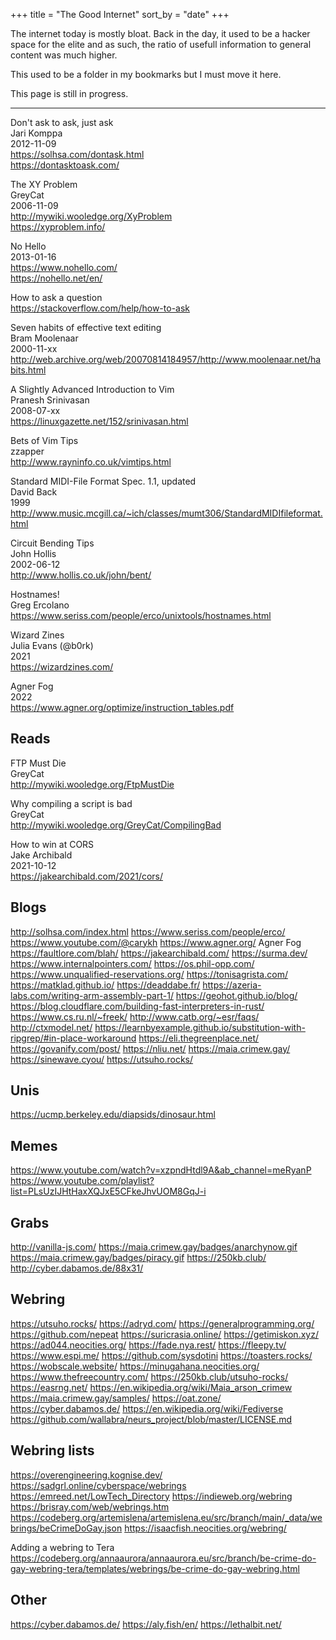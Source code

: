 +++
title = "The Good Internet"
sort_by = "date"
+++

The internet today is mostly bloat. Back in the day, it used to be a
hacker space for the elite and as such, the ratio of usefull information to
general content was much higher.

This used to be a folder in my bookmarks but I must move it here.

This page is still in progress.

---

Don't ask to ask, just ask  
Jari Komppa  
2012-11-09  
https://solhsa.com/dontask.html  
https://dontasktoask.com/

The XY Problem  
GreyCat  
2006-11-09  
http://mywiki.wooledge.org/XyProblem  
https://xyproblem.info/

No Hello  
2013-01-16  
https://www.nohello.com/  
https://nohello.net/en/

How to ask a question  
https://stackoverflow.com/help/how-to-ask

Seven habits of effective text editing  
Bram Moolenaar  
2000-11-xx  
http://web.archive.org/web/20070814184957/http://www.moolenaar.net/habits.html

A Slightly Advanced Introduction to Vim  
Pranesh Srinivasan  
2008-07-xx  
https://linuxgazette.net/152/srinivasan.html  

Bets of Vim Tips  
zzapper  
http://www.rayninfo.co.uk/vimtips.html

Standard MIDI-File Format Spec. 1.1, updated  
David Back  
1999  
http://www.music.mcgill.ca/~ich/classes/mumt306/StandardMIDIfileformat.html

Circuit Bending Tips  
John Hollis  
2002-06-12  
http://www.hollis.co.uk/john/bent/

Hostnames!  
Greg Ercolano  
https://www.seriss.com/people/erco/unixtools/hostnames.html

Wizard Zines  
Julia Evans (@b0rk)  
2021  
https://wizardzines.com/

Agner Fog  
2022  
https://www.agner.org/optimize/instruction_tables.pdf



## Reads

FTP Must Die  
GreyCat  
http://mywiki.wooledge.org/FtpMustDie

Why compiling a script is bad  
GreyCat  
http://mywiki.wooledge.org/GreyCat/CompilingBad

How to win at CORS  
Jake Archibald  
2021-10-12  
https://jakearchibald.com/2021/cors/

## Blogs

http://solhsa.com/index.html
https://www.seriss.com/people/erco/
https://www.youtube.com/@carykh
https://www.agner.org/ Agner Fog
https://faultlore.com/blah/
https://jakearchibald.com/
https://surma.dev/
https://www.internalpointers.com/
https://os.phil-opp.com/
https://www.unqualified-reservations.org/
https://tonisagrista.com/
https://matklad.github.io/
https://deaddabe.fr/
https://azeria-labs.com/writing-arm-assembly-part-1/
https://geohot.github.io/blog/
https://blog.cloudflare.com/building-fast-interpreters-in-rust/
https://www.cs.ru.nl/~freek/
http://www.catb.org/~esr/faqs/
http://ctxmodel.net/
https://learnbyexample.github.io/substitution-with-ripgrep/#in-place-workaround
https://eli.thegreenplace.net/
https://govanify.com/post/
https://nliu.net/
https://maia.crimew.gay/
https://sinewave.cyou/
https://utsuho.rocks/

## Unis

https://ucmp.berkeley.edu/diapsids/dinosaur.html

## Memes

https://www.youtube.com/watch?v=xzpndHtdl9A&ab_channel=meRyanP
https://www.youtube.com/playlist?list=PLsUzIJHtHaxXQJxE5CFkeJhvUOM8GqJ-i

## Grabs

http://vanilla-js.com/
https://maia.crimew.gay/badges/anarchynow.gif
https://maia.crimew.gay/badges/piracy.gif
https://250kb.club/
http://cyber.dabamos.de/88x31/

## Webring

https://utsuho.rocks/
https://adryd.com/
https://generalprogramming.org/
https://github.com/nepeat
https://suricrasia.online/
https://getimiskon.xyz/
https://ad044.neocities.org/
https://fade.nya.rest/
https://fleepy.tv/
https://www.espi.me/
https://github.com/sysdotini
https://toasters.rocks/
https://wobscale.website/
https://minugahana.neocities.org/
https://www.thefreecountry.com/
https://250kb.club/utsuho-rocks/
https://easrng.net/
https://en.wikipedia.org/wiki/Maia_arson_crimew
https://maia.crimew.gay/samples/
https://oat.zone/
https://cyber.dabamos.de/
https://en.wikipedia.org/wiki/Fediverse
https://github.com/wallabra/neurs_project/blob/master/LICENSE.md

## Webring lists

https://overengineering.kognise.dev/
https://sadgrl.online/cyberspace/webrings
https://emreed.net/LowTech_Directory
https://indieweb.org/webring
https://brisray.com/web/webrings.htm
https://codeberg.org/artemislena/artemislena.eu/src/branch/main/_data/webrings/beCrimeDoGay.json
https://isaacfish.neocities.org/webring/


Adding a webring to Tera
https://codeberg.org/annaaurora/annaaurora.eu/src/branch/be-crime-do-gay-webring-tera/templates/webrings/be-crime-do-gay-webring.html

## Other

https://cyber.dabamos.de/
https://aly.fish/en/
https://lethalbit.net/
